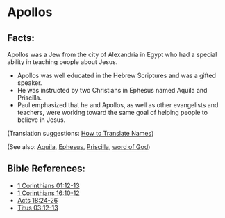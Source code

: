 # Apollos #

## Facts: ##

Apollos was a Jew from the city of Alexandria in Egypt who had a special ability in teaching people about Jesus.

* Apollos was well educated in the Hebrew Scriptures and was a gifted speaker.
* He was instructed by two Christians in Ephesus named Aquila and Priscilla.
* Paul emphasized that he and Apollos, as well as other evangelists and teachers, were working toward the same goal of helping people to believe in Jesus.

(Translation suggestions: [How to Translate Names](en/ta-vol1/translate/man/translate-names))

(See also: [Aquila](../other/aquila.md), [Ephesus](../other/ephesus.md), [Priscilla](../other/priscilla.md), [word of God](../kt/wordofgod.md))

## Bible References: ##

* [1 Corinthians 01:12-13](en/tn/1co/help/01/12)
* [1 Corinthians 16:10-12](en/tn/1co/help/16/10)
* [Acts 18:24-26](en/tn/act/help/18/24)
* [Titus 03:12-13](en/tn/tit/help/03/12)
